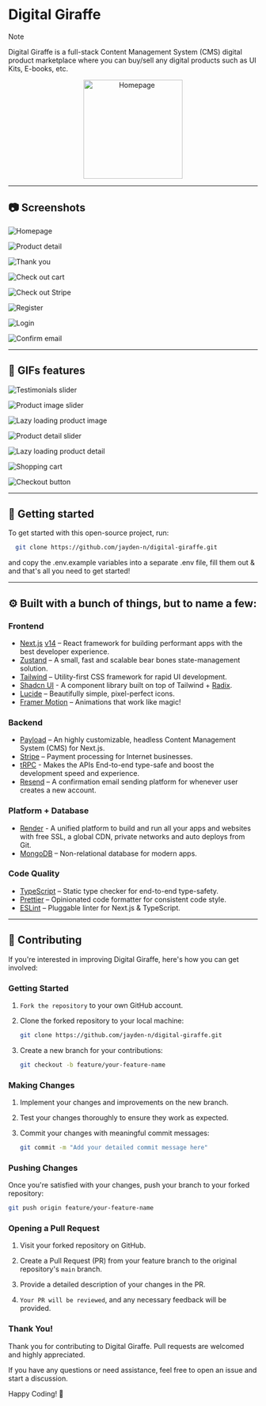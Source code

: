
# Digital Giraffe

> [!NOTE]
> Digital Giraffe is a full-stack Content Management System (CMS) digital product marketplace where you can buy/sell any digital products such as UI Kits, E-books, etc.

<p align="center">
  <img src="/public/logo.svg" alt="Homepage" width="200"/>
</p>

---

## :camera: Screenshots

![Homepage](/docs/screenshots/homepage.png)

![Product detail](/docs/screenshots/product-detail-page.png)

![Thank you](/docs/screenshots/thank-you-page.png)

![Check out cart](/docs/screenshots/checkout-cart.png)

![Check out Stripe](/docs/screenshots/checkout-stripe.png)

![Register](/docs/screenshots/register.png)

![Login](/docs/screenshots/login.png)

![Confirm email](/docs/screenshots/confirm-email.png)

---

## :gem: GIFs features

![Testimonials slider](/docs/GIFs/testimonials-slider.gif)

![Product image slider](/docs/GIFs/product-image-slider.gif)

![Lazy loading product image](/docs/GIFs/lazy-product-image.gif)

![Product detail slider](/docs/GIFs/product-detail-slider.gif)

![Lazy loading product detail](/docs/GIFs/lazy-loading.gif)

![Shopping cart](/docs/GIFs/shopping-cart.gif)

![Checkout button](/docs/GIFs/checkout-button.gif)

---

## :rocket: Getting started

To get started with this open-source project, run:

```bash
  git clone https://github.com/jayden-n/digital-giraffe.git
```

and copy the .env.example variables into a separate .env file, fill them out & and that's all you need to get started!

---

## :gear: Built with a bunch of things, but to name a few:

### Frontend

- [Next.js](https://nextjs.org/) [v14](https://nextjs.org/blog/next-14) – React framework for building performant apps with the best developer experience.
- [Zustand](https://zustand-demo.pmnd.rs/) – A small, fast and scalable bear bones state-management solution.
- [Tailwind](https://tailwindcss.com/) – Utility-first CSS framework for rapid UI development.
- [Shadcn UI](https://ui.shadcn.com/) - A component library built on top of Tailwind + [Radix](https://www.radix-ui.com/).
- [Lucide](https://lucide.dev/) – Beautifully simple, pixel-perfect icons.
- [Framer Motion](https://www.framer.com/motion/) – Animations that work like magic!

### Backend

- [Payload](https://payloadcms.com/) – An highly customizable, headless Content Management System (CMS) for Next.js.
- [Stripe](https://stripe.com/) – Payment processing for Internet businesses.
- [tRPC](https://trpc.io/) - Makes the APIs End-to-end type-safe and boost the development speed and experience.
- [Resend](https://resend.com/) – A confirmation email sending platform for whenever user creates a new account.

### Platform + Database

- [Render](https://render.com/) - A unified platform to build and run all your apps and websites with free SSL, a global CDN, private networks and auto deploys from Git.
- [MongoDB](https://www.mongodb.com/) – Non-relational database for modern apps.

### Code Quality

- [TypeScript](https://www.typescriptlang.org/) – Static type checker for end-to-end type-safety.
- [Prettier](https://prettier.io/) – Opinionated code formatter for consistent code style.
- [ESLint](https://eslint.org/) – Pluggable linter for Next.js & TypeScript.

---

## :raised_hands: Contributing

If you're interested in improving Digital Giraffe, here's how you can get involved:

### Getting Started

1. `Fork the repository` to your own GitHub account.

2. Clone the forked repository to your local machine:

   ```sh
   git clone https://github.com/jayden-n/digital-giraffe.git
   ```

3. Create a new branch for your contributions:

   ```sh
   git checkout -b feature/your-feature-name
   ```

### Making Changes

1. Implement your changes and improvements on the new branch.

2. Test your changes thoroughly to ensure they work as expected.

3. Commit your changes with meaningful commit messages:

   ```sh
   git commit -m "Add your detailed commit message here"
   ```

### Pushing Changes

Once you're satisfied with your changes, push your branch to your forked repository:

```sh
git push origin feature/your-feature-name
```

### Opening a Pull Request

1. Visit your forked repository on GitHub.

2. Create a Pull Request (PR) from your feature branch to the original repository's `main` branch.

3. Provide a detailed description of your changes in the PR.

4. `Your PR will be reviewed`, and any necessary feedback will be provided.

### Thank You!

Thank you for contributing to Digital Giraffe. Pull requests are welcomed and highly appreciated.

If you have any questions or need assistance, feel free to open an issue and start a discussion.

Happy Coding! 🚀
